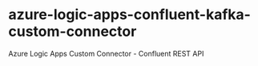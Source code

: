 # azure-logic-apps-confluent-kafka-custom-connector
Azure Logic Apps Custom Connector - Confluent REST API
